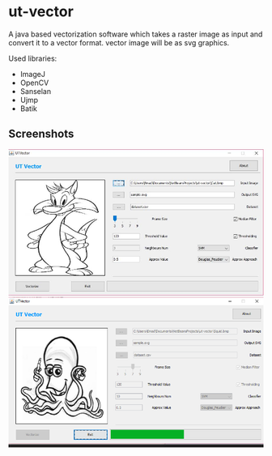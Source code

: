 # ut-vector
A java based vectorization software which takes a raster image as input and convert it to a vector format. vector image will be as svg graphics.

Used libraries:
- ImageJ
- OpenCV
- Sanselan
- Ujmp
- Batik

## Screenshots
<img src="https://github.com/emadkhezri/ut-vector/raw/master/screenshort1.JPG" />
<br>
<img src="https://raw.githubusercontent.com/emadkhezri/ut-vector/master/Screenshot2.png" />
